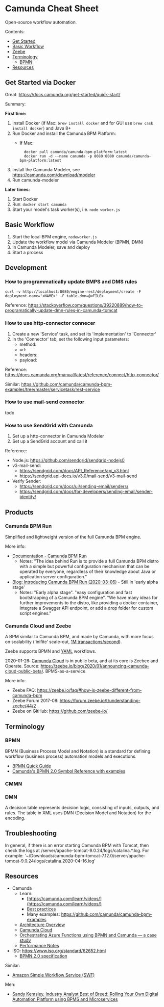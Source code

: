 # Camunda Cheat Sheet
Open-source workflow automation.

Contents:
- [Get Started](#get-started)
- [Basic Workflow](#basic-workflow)
- [Zeebe](#zeebe)
- [Terminology](#terminology)
    - [BPMN](#bpmn)
- [Resources](#resources)



## Get Started via Docker
Great: https://docs.camunda.org/get-started/quick-start/

Summary:

**First time:**
1. Install Docker (if Mac: `brew install docker` and for GUI use `brew cask install docker`) and Java 8+
1. Run Docker and install the Camunda BPM Platform:
    - If Mac:
    
            docker pull camunda/camunda-bpm-platform:latest
            docker run -d --name camunda -p 8080:8080 camunda/camunda-bpm-platform:latest

1. Install the Camunda Modeler, see https://camunda.com/download/modeler
1. Run camunda-modeler


**Later times:**
1. Start Docker
1. Run: `docker start camunda`
1. Start your model's task worker(s), i.e. `node worker.js`



## Basic Workflow
1. Start the local BPM engine, `nodeworker.js`
1. Update the workflow model via Camunda Modeler (BPMN, DMN)
1. In Camunda Modeler, save and deploy
1. Start a process



## Development

### How to programmatically update BMPS and DMS rules

    curl -v http://localhost:8080/engine-rest/deployment/create -F deployment-name="<NAME>" -F table.dmn=@<FILE>

Reference: https://stackoverflow.com/questions/39220889/how-to-programatically-update-dmn-rules-in-camunda-tomcat

### How to use http-connector connecer
1. Create a new 'Service' task, and set its 'Implementation' to 'Connector'
1. In the 'Connector' tab, set the following input parameters:
    - method: <GET or POST>
    - url: <your-url>
    - headers: <your-headers>
    - payload: <your-payload>

Reference: https://docs.camunda.org/manual/latest/reference/connect/http-connector/

Similar: https://github.com/camunda/camunda-bpm-examples/tree/master/servicetask/rest-service

### How to use mail-send connector
todo

### How to use SendGrid with Camunda
1. Set up a http-connector in Camunda Modeler
1. Set up a SendGrid account and call it

Reference:
- Node.js: https://github.com/sendgrid/sendgrid-nodejs0
- v3-mail-send:
    - https://sendgrid.com/docs/API_Reference/api_v3.html
    - https://sendgrid.api-docs.io/v3.0/mail-send/v3-mail-send
- Verify Sender:
    - https://sendgrid.com/docs/ui/sending-email/senders/
    - https://sendgrid.com/docs/for-developers/sending-email/sender-identity/



## Products

### Camunda BPM Run
Simplified and lightweight version of the full Camunda BPM engine.

More info:
- [Documentation - Camunda BPM Run](https://docs.camunda.org/manual/latest/user-guide/camunda-bpm-run/)
    - Notes: "The idea behind Run is to provide a full Camunda BPM distro with a simple but powerful configuration mechanism that can be operated by everyone, regardless of their knowledge about Java or application server configuration."
- [Blog: Introducing Camunda BPM Run (2020-03-06)](https://blog.camunda.com/post/2020/03/introducing-camunda-bpm-run/) - Still in 'early alpha stage'
    - Notes: "Early alpha stage". "easy configuration and fast bootstrapping of a Camunda BPM engine". "We have many ideas for further improvements to the distro, like providing a docker container, integrate a Swagger API endpoint, or add a drop folder for custom script engines."

### Camunda Cloud and Zeebe
A BPM similar to Camunda BPM, and made by Camunda, with more focus on scalability ('inifite' scale-out, [1M transactions/second](https://zeebe.io/blog/2018/06/benchmarking-zeebe-horizontal-scaling/)).

Zeebe supports BPMN and [YAML](https://docs.zeebe.io/yaml-workflows/index.html) workflows.

2020-01-28: [Camunda Cloud](https://camunda.com/products/cloud/) is in public beta, and at its core is Zeebee and Operate. Source: https://zeebe.io/blog/2020/01/announcing-camunda-cloud-public-beta/. BPMS-as-a-service.

More info:
- Zeebe FAQ: https://zeebe.io/faq/#how-is-zeebe-different-from-camunda-bpm
- Zeebe Forum 2017-08: https://forum.zeebe.io/t/understanding-zeebe/44/2
- Zeebe on GitHub: https://github.com/zeebe-io/



## Terminology

### BPMN
BPMN (Business Process Model and Notation) is a standard for defining workflow (business process) automation models and executions.

- [BPMN Quick Guide](https://www.bpmnquickguide.com/view-bpmn-quick-guide/)
- [Camunda's BPMN 2.0 Symbol Reference with examples](https://camunda.com/bpmn/reference/)

### CMMN

### DMN
A decision table represents decision logic, consisting of inputs, outputs, and rules. The table in XML uses DMN (Decision Model and Notation) for the encoding.



## Troubleshooting
In general, if there is an error starting Camunda BPM with Tomcat, then check the logs at <download-location>/server/apache-tomcat-9.0.24/logs/catalina.*.log. For example: '~/Downloads/camunda-bpm-tomcat-7.12.0/server/apache-tomcat-9.0.24/logs/catalina.2020-04-16.log'



## Resources
- Camunda
    - Learn:
        - [https://camunda.com/learn/videos/](https://camunda.com/learn/videos/)
        - [Best practices](https://camunda.com/best-practices)
        - Many examples: https://github.com/camunda/camunda-bpm-examples
    - [Architecture Overview](https://docs.camunda.org/manual/latest/introduction/architecture/)
    - [Camunda Cloud](https://camunda.com/products/cloud/)
    - [Orchestrating Azure Functions using BPMN and Camunda — a case study](https://blog.bernd-ruecker.com/orchestrating-azure-functions-using-bpmn-and-camunda-a-case-study-ff71264cfad6)
    - [Performance Notes](https://camunda.com/products/performance/)
- ISO: https://www.iso.org/standard/62652.html
    - [BPMN 2.0 specification](https://www.omg.org/spec/BPMN/2.0/)


Similar:
- [Amazon Simple Workflow Service (SWF)](https://aws.amazon.com/swf/)


Meh:
- [Sandy Kemsley, Industry Analyst Best of Breed: Rolling Your Own Digital Automation Platform using BPMS and Microservices](https://www.youtube.com/watch?v=j5RMoBF-kng)
